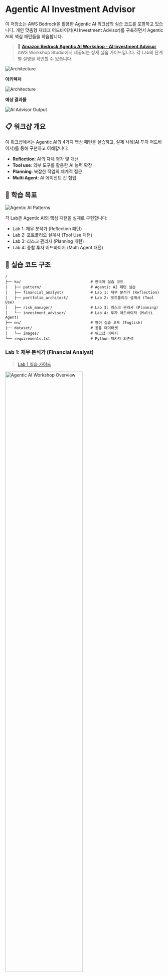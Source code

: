 # Agentic AI Investment Advisor

이 저장소는 AWS Bedrock을 활용한 Agentic AI 워크샵의 실습 코드를 포함하고 있습니다. 개인 맞춤형 재테크 어드바이저(AI Investment Advisor)를 구축하면서 Agentic AI의 핵심 패턴들을 학습합니다.

> 🔗 **[Amazon Bedrock Agentic AI Workshop - AI Investment Advisor](https://catalog.us-east-1.prod.workshops.aws/workshops/5d74d234-0149-4b82-982a-4c040b85d0f2)**  
> AWS Workshop Studio에서 제공되는 상세 실습 가이드입니다. 각 Lab의 단계별 설명을 확인할 수 있습니다.

![Architecture](dataset/images/concept.png)

**아키텍처**

![Architecture](dataset/images/architecture.png)

**예상 결과물**

![AI Advisor Output](dataset/images/output.ko.png)

## 📋 워크샵 개요

이 워크샵에서는 Agentic AI의 4가지 핵심 패턴을 실습하고, 실제 사례(AI 투자 어드바이저)를 통해 구현하고 이해합니다:
- **Reflection**: AI의 자체 평가 및 개선
- **Tool use**: 외부 도구를 활용한 AI 능력 확장
- **Planning**: 복잡한 작업의 체계적 접근
- **Multi Agent**: AI 에이전트 간 협업

## 🎯 학습 목표

![Agentic AI Patterns](dataset/images/agentic_ai_pattern.png)

각 Lab은 Agentic AI의 핵심 패턴을 실제로 구현합니다:
- Lab 1: 재무 분석가 (Reflection 패턴)
- Lab 2: 포트폴리오 설계사 (Tool Use 패턴)
- Lab 3: 리스크 관리사 (Planning 패턴)
- Lab 4: 종합 투자 어드바이저 (Multi Agent 패턴)

## 📂 실습 코드 구조

```
/
├── ko/                               # 한국어 실습 코드
│   ├── pattern/                      # Agentic AI 패턴 실습
│   ├── financial_analyst/            # Lab 1: 재무 분석가 (Reflection)
│   ├── portfolio_architect/          # Lab 2: 포트폴리오 설계사 (Tool Use)
│   ├── risk_manager/                 # Lab 3: 리스크 관리사 (Planning)
│   └── investment_advisor/           # Lab 4: 투자 어드바이저 (Multi Agent)
├── en/                               # 영어 실습 코드 (English)
├── dataset/                          # 공통 데이터셋
│   └── images/                       # 워크샵 이미지
└── requirements.txt                  # Python 패키지 의존성
```

### Lab 1: 재무 분석가 (Financial Analyst)
> [Lab 1 실습 가이드](https://catalog.us-east-1.prod.workshops.aws/workshops/5d74d234-0149-4b82-982a-4c040b85d0f2/ko-KR/app/lab1)

<img src="dataset/images/lab1_architecture.png" width="70%" alt="Agentic AI Workshop Overview">

**패턴: Reflection**

실습 내용:
1. Nova Pro 모델을 사용한 재무 분석
2. Claude를 활용한 분석 결과 검증
3. Lambda 함수 구성 및 테스트

### Lab 2: 포트폴리오 설계사 (Portfolio Architect)
> [Lab 2 실습 가이드](https://catalog.us-east-1.prod.workshops.aws/workshops/5d74d234-0149-4b82-982a-4c040b85d0f2/ko-KR/app/lab2)

<img src="dataset/images/lab2_architecture.png" width="70%" alt="Agentic AI Workshop Overview">

**패턴: Tool use**

실습 내용:
1. yfinance API 연동
2. S3 데이터 저장소 구성
3. Bedrock Agent 생성 및 설정

### Lab 3: 리스크 관리사 (Risk Manager)
> [Lab 3 실습 가이드](https://catalog.us-east-1.prod.workshops.aws/workshops/5d74d234-0149-4b82-982a-4c040b85d0f2/ko-KR/app/lab3)

<img src="dataset/images/lab3_architecture.png" width="70%" alt="Agentic AI Workshop Overview">

**패턴: Planning**

실습 내용:
1. 뉴스 데이터 수집 Lambda 구현
2. 시나리오 플래닝 프롬프트 설계
3. 리스크 분석 시스템 구축

### Lab 4: 투자 어드바이저 (Investment Advisor)
> [Lab 4 실습 가이드](https://catalog.us-east-1.prod.workshops.aws/workshops/5d74d234-0149-4b82-982a-4c040b85d0f2/ko-KR/app/lab4)

<img src="dataset/images/lab4_architecture.png" width="70%" alt="Agentic AI Workshop Overview">

**패턴: Multi Agent**

실습 내용:
1. Bedrock Flow 구성
2. Guardrails 설정
3. 전체 시스템 통합

## 🎯 대상

이 워크샵은 다음과 같은 분들에게 적합합니다:
- 생성형 AI를 활용한 실제 비즈니스 애플리케이션 개발에 관심이 있는 개발자
- 데이터 과학자
- 솔루션 아키텍트

**사전 지식**
- AWS 서비스에 대한 기본적인 이해
- Python 프로그래밍 경험

## 🚀 시작하기

### 사전 준비사항
1. [AWS 계정](https://aws.amazon.com/ko/)
2. [AWS CLI 설치 및 설정](https://aws.amazon.com/ko/cli/)
3. [Python 3.8 이상](https://www.python.org/downloads/)

### 환경 설정
```bash
# 리포지토리 클론
git clone 'repository address'

# 필요한 패키지 설치
pip install -r requirements.txt

# AWS 자격 증명 설정
aws configure
```

## 🔧 주요 기술

- [Amazon Bedrock](https://aws.amazon.com/bedrock/): 다양한 기초 모델(FM)을 활용할 수 있는 완전 관리형 서비스
- [Amazon Bedrock Prompt Management](https://aws.amazon.com/bedrock/prompt-management/): 프롬프트 엔지니어링을 가속화하고 프롬프트 공유를 쉽게 만드는 서비스
- [Amazon Bedrock Agent](https://aws.amazon.com/bedrock/agents/): AI 에이전트를 구축하고 배포할 수 있는 서비스
- [Amazon Bedrock Flow](https://aws.amazon.com/bedrock/flows/): 여러 AI 모델을 연결하여 복잡한 워크플로우를 구성할 수 있는 서비스
- [Amazon Bedrock Guardrails](https://aws.amazon.com/bedrock/guardrails/): LLM 모델의 입력과 출력을 필터링하고 제어
- [AWS Lambda](https://aws.amazon.com/lambda/): 서버리스 컴퓨팅 서비스
- [Amazon S3](https://aws.amazon.com/s3/): 확장 가능한 객체 스토리지 서비스